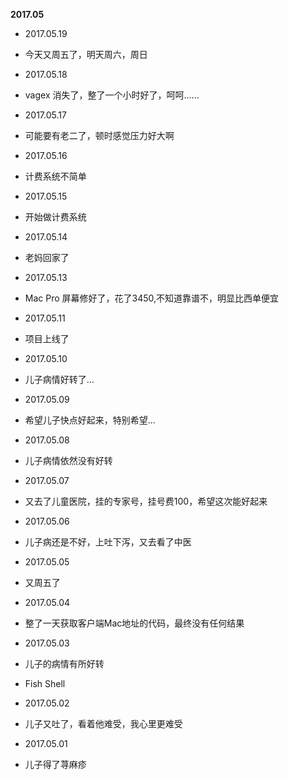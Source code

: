 **2017.05**

* 2017.05.19
*    今天又周五了，明天周六，周日

* 2017.05.18
*    vagex 消失了，整了一个小时好了，呵呵......

* 2017.05.17
*    可能要有老二了，顿时感觉压力好大啊

* 2017.05.16
*    计费系统不简单

* 2017.05.15
*    开始做计费系统

* 2017.05.14
*    老妈回家了

* 2017.05.13
*    Mac Pro 屏幕修好了，花了3450,不知道靠谱不，明显比西单便宜

* 2017.05.11
*    项目上线了

* 2017.05.10
*    儿子病情好转了...

* 2017.05.09
*    希望儿子快点好起来，特别希望...

* 2017.05.08
*    儿子病情依然没有好转

* 2017.05.07
*    又去了儿童医院，挂的专家号，挂号费100，希望这次能好起来

* 2017.05.06
*    儿子病还是不好，上吐下泻，又去看了中医

* 2017.05.05
*    又周五了

* 2017.05.04
*    整了一天获取客户端Mac地址的代码，最终没有任何结果

* 2017.05.03
*    儿子的病情有所好转
*    Fish Shell

* 2017.05.02
*    儿子又吐了，看着他难受，我心里更难受

* 2017.05.01
*    儿子得了荨麻疹

